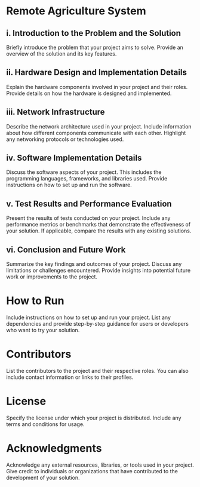 # Remote Agriculture System


## i. Introduction to the Problem and the Solution

Briefly introduce the problem that your project aims to solve. Provide an overview of the solution and its key features.

## ii. Hardware Design and Implementation Details

Explain the hardware components involved in your project and their roles. Provide details on how the hardware is designed and implemented.

## iii. Network Infrastructure

Describe the network architecture used in your project. Include information about how different components communicate with each other. Highlight any networking protocols or technologies used.

## iv. Software Implementation Details

Discuss the software aspects of your project. This includes the programming languages, frameworks, and libraries used. Provide instructions on how to set up and run the software.

## v. Test Results and Performance Evaluation

Present the results of tests conducted on your project. Include any performance metrics or benchmarks that demonstrate the effectiveness of your solution. If applicable, compare the results with any existing solutions.

## vi. Conclusion and Future Work

Summarize the key findings and outcomes of your project. Discuss any limitations or challenges encountered. Provide insights into potential future work or improvements to the project.

# How to Run

Include instructions on how to set up and run your project. List any dependencies and provide step-by-step guidance for users or developers who want to try your solution.

# Contributors

List the contributors to the project and their respective roles. You can also include contact information or links to their profiles.

# License

Specify the license under which your project is distributed. Include any terms and conditions for usage.

# Acknowledgments

Acknowledge any external resources, libraries, or tools used in your project. Give credit to individuals or organizations that have contributed to the development of your solution.
